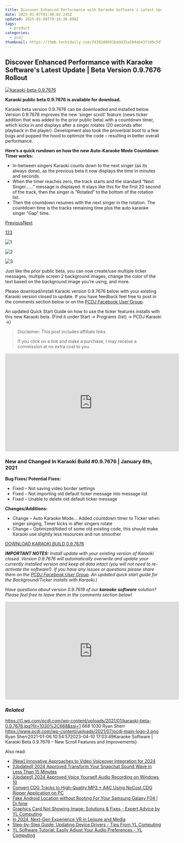 ```yaml
---
title: Discover Enhanced Performance with Karaoke Software's Latest Update | Beta Version 0.9.7676 Rollout
date: 2025-01-07T01:48:02.245Z
updated: 2025-01-08T19:16:36.898Z
tags:
  - product
categories:
  - pcdj
thumbnail: https://thmb.techidaily.com/7d102d0691badd35a594ab43f1d9c5d7fc8e7e61fc0122cfbf6ee1f44ab5a17c.jpg
---
```


## Discover Enhanced Performance with Karaoke Software's Latest Update | Beta Version 0.9.7676 Rollout

[![karaoki-beta-0.9.7676](https://i1.wp.com/pcdj.com/wp-content/uploads/2021/01/karaoki-beta-0.9.7676.jpg?resize=845%2C321&ssl=1)](https://i1.wp.com/pcdj.com/wp-content/uploads/2021/01/karaoki-beta-0.9.7676.jpg?fit=1030%2C668&ssl=1 "karaoki-beta-0.9.7676")

**Karaoki public beta 0.9.7676 is available for download.**

Karaoki beta version 0.9.7676 can be downloaded and installed below. Version 0.9.7676 improves the new ‘singer scroll’ feature (news ticker addition that was added to the prior public beta) with a countdown timer, which kicks in and displays after a singer rotates (20 seconds after playback in the player). Development also took the proverbial boot to a few bugs and popped the hood to optimize the code – resulting in better overall performance.

**Here’s a quick rundown on how the new Auto-Karaoke Mode Countdown Timer works:**

* In-between singers Karaoki counts down to the next singer (as its always done), as the previous beta it now displays the time in minutes and seconds.
* When the timer reaches zero, the track starts and the standard “Next Singer……” message is displayed. It stays like this for the first 20 second of the track, then the singer is “Rotated” to the bottom of the rotation list.
* Then the countdown resumes with the next singer in the rotation. The countdown time is the tracks remaining time plus the auto karaoke singer “Gap” time.

[Previous](https://tools.techidaily.com/pcdj/products/)[Next](https://tools.techidaily.com/pcdj/products/)

[1](https://tools.techidaily.com/pcdj/products/)[2](https://tools.techidaily.com/pcdj/products/)[3](https://tools.techidaily.com/pcdj/products/)

![](https://i2.wp.com/pcdj.com/wp-content/uploads/2021/01/1.png?resize=250%2C212&ssl=1 "1")[](https://i2.wp.com/pcdj.com/wp-content/uploads/2021/01/1.png?fit=250%2C212&ssl=1)

![](https://i0.wp.com/pcdj.com/wp-content/uploads/2021/01/2.png?resize=250%2C212&ssl=1 "2")[](https://i0.wp.com/pcdj.com/wp-content/uploads/2021/01/2.png?fit=250%2C212&ssl=1)

![](https://i1.wp.com/pcdj.com/wp-content/uploads/2021/01/3.png?resize=250%2C212&ssl=1 "3")[](https://i1.wp.com/pcdj.com/wp-content/uploads/2021/01/3.png?fit=250%2C212&ssl=1)

Just like the prior public beta, you can now create/use multiple ticker messages, multiple screen 2 background images, change the color of the text based on the background image you’re using, and more.

Please download/install Karaoki version 0.9.7676 below with your existing Karaoki version closed to update. If you have feedback feel free to post in the comments section below or on the [PCDJ Facebook User Group](https://www.facebook.com/groups/208451843303338/).

An updated Quick Start Guide on how to use the ticker features installs with this new Karaoki beta. (Find it under Start -> Programs (list) -> PCDJ Karaoki ->)

>  Disclaimer: This post includes affiliate links
>
>  If you click on a link and make a purchase, I may receive a commission at no extra cost to you.
>

<!-- affiliate ads begin -->
<iframe width="560" height="315" src="https://www.youtube.com/embed/793ViIxl4tI?si=DDBkjPlPX5bZ-f1Y" title="YouTube video player" frameborder="0" allow="accelerometer; autoplay; clipboard-write; encrypted-media; gyroscope; picture-in-picture; web-share" referrerpolicy="strict-origin-when-cross-origin" allowfullscreen></iframe>
<!-- affiliate ads end -->

### New and Changed In Karaoki Build #0.9.7676 | January 6th, 2021

**Bug Fixes/ Potential Fixes:**

* Fixed – Not saving video border settings
* Fixed – Not importing old default ticker message into message list
* Fixed – Unable to delete old default ticker message

**Changes/Additions:**

* Change – Auto Karaoke Mode… Added countdown timer to Ticker when singer singing, Timer kicks in after singers rotate
* Change – Optimized/tidied of some old existing code, this should make Karaoki use slightly less resources and run smoother

[DOWNLOAD KARAOKI BUILD 0.9.7676](https://tools.techidaily.com/pcdj/products/)

_**IMPORTANT NOTES:** Install update with your existing version of Karaoki closed. Version 0.9.7676 will automatically overwrite and update your currently installed version and keep all data intact (you will not need to re-activate the software!). If you have any issues or questions please share them on the [PCDJ Facebook User Group](https://www.facebook.com/groups/208451843303338/). An updated quick start guide for the Background/Ticker installs with Karaoki.)_ 

_Have questions about version 0.9.7619 of our **karaoke software** solution? Please feel free to leave them in the comments section below!_

<!-- affiliate ads begin -->
<iframe width="560" height="315" src="https://www.youtube.com/embed/djPqRkskaBo?si=O6FEI-KVW0HwN417" title="YouTube video player" frameborder="0" allow="accelerometer; autoplay; clipboard-write; encrypted-media; gyroscope; picture-in-picture; web-share" referrerpolicy="strict-origin-when-cross-origin" allowfullscreen></iframe>
<!-- affiliate ads end -->

### _Related_

https://i1.wp.com/pcdj.com/wp-content/uploads/2021/01/karaoki-beta-0.9.7676.jpg?fit=1030%2C668&ssl=1 668 1030 Ryan Sherr https://www.pcdj.com/wp-content/uploads/2021/07/pcdj-main-logo-2.png Ryan Sherr2021-01-06 10:54:572023-04-10 17:03:49Karaoke Software | Karaoki Beta 0.9.7676 – New Scroll Features and Improvements}

<ins class="adsbygoogle"
     style="display:block"
     data-ad-format="autorelaxed"
     data-ad-client="ca-pub-7571918770474297"
     data-ad-slot="1223367746"></ins>

<ins class="adsbygoogle"
     style="display:block"
     data-ad-client="ca-pub-7571918770474297"
     data-ad-slot="8358498916"
     data-ad-format="auto"
     data-full-width-responsive="true"></ins>

<span class="atpl-alsoreadstyle">Also read:</span>
<div><ul>
<li><a href="https://fox-friendly.techidaily.com/new-innovative-approaches-to-video-voiceover-integration-for-2024/"><u>[New] Innovative Approaches to Video Voiceover Integration for 2024</u></a></li>
<li><a href="https://snapchat-videos.techidaily.com/updated-2024-approved-transform-your-snapchat-sound-wave-in-less-than-15-minutes/"><u>[Updated] 2024 Approved Transform Your Snapchat Sound Wave in Less Than 15 Minutes</u></a></li>
<li><a href="https://article-files.techidaily.com/updated-2024-approved-voice-yourself-audio-recording-on-windows-10/"><u>[Updated] 2024 Approved Voice Yourself Audio Recording on Windows 10</u></a></li>
<li><a href="https://win-hot.techidaily.com/convert-cdg-tracks-to-high-quality-mp3-plus-aac-using-nocost-cdg-ripper-application-on-pc/"><u>Convert CDG Tracks to High-Quality MP3 + AAC Using NoCost CDG Ripper Application on PC</u></a></li>
<li><a href="https://android-location.techidaily.com/fake-android-location-without-rooting-for-your-samsung-galaxy-f04-drfone-by-drfone-virtual/"><u>Fake Android Location without Rooting For Your Samsung Galaxy F04 | Dr.fone</u></a></li>
<li><a href="https://win-hot.techidaily.com/graphics-card-not-showing-image-solutions-and-fixes-expert-advice-by-yl-computing/"><u>Graphics Card Not Showing Image: Solutions & Fixes - Expert Advice by YL Computing</u></a></li>
<li><a href="https://extra-approaches.techidaily.com/in-2024-next-gen-experience-vr-in-leisure-and-media/"><u>In 2024, Next-Gen Experience VR in Leisure and Media</u></a></li>
<li><a href="https://win-hot.techidaily.com/step-by-step-guide-updating-device-drivers-tips-from-yl-computing/"><u>Step-by-Step Guide: Updating Device Drivers - Tips From YL Computing</u></a></li>
<li><a href="https://win-hot.techidaily.com/yl-software-tutorial-easily-adjust-your-audio-preferences-yl-computing/"><u>YL Software Tutorial: Easily Adjust Your Audio Preferences - YL Computing</u></a></li>
</ul></div>

